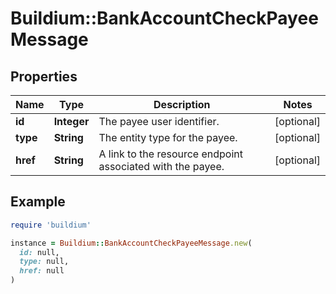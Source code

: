 # Buildium::BankAccountCheckPayeeMessage

## Properties

| Name | Type | Description | Notes |
| ---- | ---- | ----------- | ----- |
| **id** | **Integer** | The payee user identifier. | [optional] |
| **type** | **String** | The entity type for the payee. | [optional] |
| **href** | **String** | A link to the resource endpoint associated with the payee. | [optional] |

## Example

```ruby
require 'buildium'

instance = Buildium::BankAccountCheckPayeeMessage.new(
  id: null,
  type: null,
  href: null
)
```

